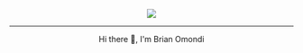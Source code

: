 
<p align="center">
<img src="https://img.shields.io/badge/Skills-Java, Javascript-blue" />
</p>
<hr>

<p align="center">
 Hi there 👋, I'm Brian Omondi
</p>

